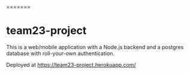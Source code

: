 =======
# team23-project

This is a web/mobile application with a Node.js backend and a postgres database with roll-your-own authentication.

Deployed at https://team23-project.herokuapp.com/